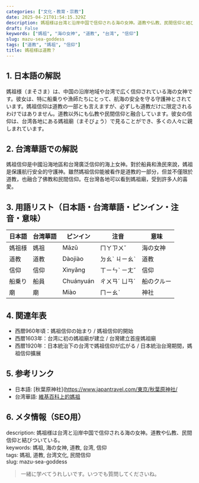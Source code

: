 ```yaml
---
categories: ["文化・教育・宗教"]
date: 2025-04-21T01:54:15.329Z
description: 媽祖様は台湾と沿岸中国で信仰される海の女神。道教や仏教、民間信仰と結びついている。
draft: False
keywords: ["媽祖", "海の女神", "道教", "台湾", "信仰"]
slug: mazu-sea-goddess
tags: ["道教", "媽祖", "信仰"]
title: 媽祖様は道教？
---
```




## 1. 日本語の解説  
媽祖様（まそさま）は、中国の沿岸地域や台湾で広く信仰されている海の女神です。彼女は、特に船乗りや漁師たちにとって、航海の安全を守る守護神とされています。媽祖信仰は道教の一部とも言えますが、必ずしも道教だけに限定されるわけではありません。道教以外にも仏教や民間信仰と融合しています。彼女の信仰は、台湾各地にある媽祖廟（まそびょう）で見ることができ、多くの人々に親しまれています。

## 2. 台湾華語での解説  
媽祖信仰是中國沿海地區和台灣廣泛信仰的海上女神。對於船員和漁民來說，媽祖是保護航行安全的守護神。雖然媽祖信仰能被看作是道教的一部分，但並不僅限於道教，也融合了佛教和民間信仰。在台灣各地可以看到媽祖廟，受到許多人的喜愛。

## 3. 用語リスト（日本語・台湾華語・ピンイン・注音・意味）  
| 日本語 | 台湾華語 | ピンイン | 注音 | 意味 |
|---|---|---|---|---|
| 媽祖様 | 媽祖 | Māzǔ | ㄇㄚㄗㄨˇ | 海の女神 |
| 道教 | 道教 | Dàojiào | ㄉㄠˋ ㄐㄧㄠˋ | 道教 |
| 信仰 | 信仰 | Xìnyǎng | ㄒㄧㄣˋ ㄧㄤˇ | 信仰 |
| 船乗り | 船員 | Chuányuán | ㄔㄨㄢˊ ㄩㄢˊ | 船のクルー |
| 廟 | 廟 | Miào | ㄇㄧㄠˋ | 神社 |

## 4. 関連年表  
- 西暦960年頃：媽祖信仰の始まり / 媽祖信仰的開始  
- 西暦1603年：台湾に初の媽祖廟が建立 / 台灣建立首座媽祖廟  
- 西暦1920年：日本統治下の台湾で媽祖信仰が広がる / 日本統治台灣期間，媽祖信仰擴展  

## 5. 参考リンク  
- 日本語: [秋葉原神社](https://www.japantravel.com/東京/秋葉原神社/ 
- 台湾華語: [維基百科上的媽祖](https://zh.wikipedia.org/wiki/媽祖)

## 6. メタ情報（SEO用）  
description: 媽祖様は台湾と沿岸中国で信仰される海の女神。道教や仏教、民間信仰と結びついている。  
keywords: 媽祖, 海の女神, 道教, 台湾, 信仰  
tags: 媽祖, 道教, 台湾文化, 民間信仰  
slug: mazu-sea-goddess  

> 一緒に学べてうれしいです。いつでも質問してくださいね。